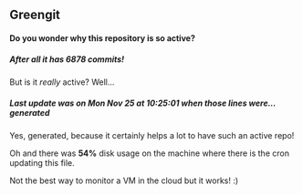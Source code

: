 ## Greengit

#### Do you wonder why this repository is so active?

##### After all it has 6878 commits!

But is it *really* active? Well...

##### Last update was on Mon Nov 25 at 10:25:01 when those lines were... generated

Yes, generated, because it certainly helps a lot to have such an active repo!

Oh and there was **54%** disk usage on the machine
where there is the cron updating this file.

Not the best way to monitor a VM in the cloud but it works! :)
